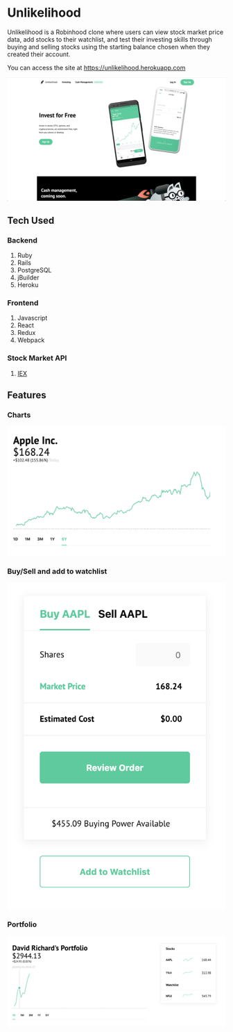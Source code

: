 # Unlikelihood

Unlikelihood is a Robinhood clone where users can view stock market price data, add stocks to their watchlist, and test their investing skills through buying and selling stocks using the starting balance chosen when they created their account.

You can access the site at https://unlikelihood.herokuapp.com

![](./docs/splash.png)

## Tech Used

### Backend

1. Ruby
2. Rails
3. PostgreSQL
4. jBuilder
5. Heroku

### Frontend

1. Javascript
2. React
3. Redux
4. Webpack

### Stock Market API

1. [IEX](https://iextrading.com)


## Features

### Charts

![](./docs/chart.png)

### Buy/Sell and add to watchlist

![](./docs/buy-sell.png)

### Portfolio

![](./docs/portfolio.png)

